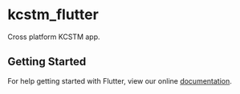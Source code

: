 # kcstm_flutter

Cross platform KCSTM app.

## Getting Started

For help getting started with Flutter, view our online
[documentation](https://flutter.io/).
